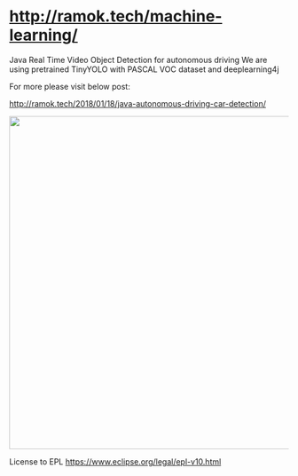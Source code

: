 # http://ramok.tech/machine-learning/
Java Real Time Video Object Detection for autonomous driving
We are using pretrained TinyYOLO with PASCAL VOC dataset and deeplearning4j

For more please visit below post:

http://ramok.tech/2018/01/18/java-autonomous-driving-car-detection/

<p align="center">
  <img src="https://i2.wp.com/ramok.tech/wp-content/uploads/2018/01/2018-01-18_23h37_56.jpg?w=646" width="600"/>
</p>


License to EPL https://www.eclipse.org/legal/epl-v10.html